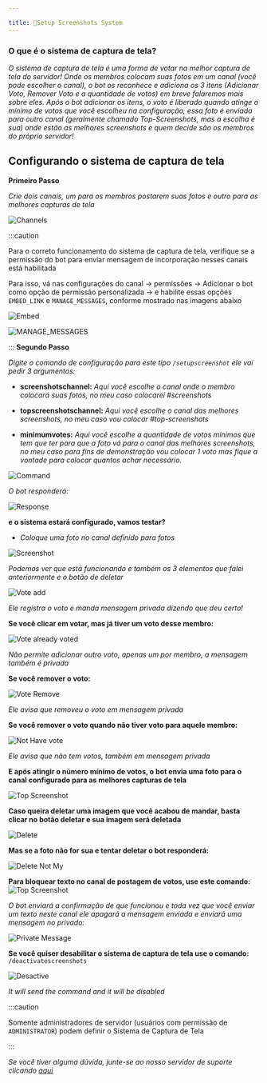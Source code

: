 ```yaml
---

title: 📸Setup Screenshots System
---
```



### O que é o sistema de captura de tela?

*O sistema de captura de tela é uma forma de votar na melhor captura de tela do servidor! Onde os membros colocam suas fotos em um canal (você pode escolher o canal), o bot os reconhece e adiciona os 3 itens (Adicionar Voto, Remover Voto e a quantidade de votos) em breve falaremos mais sobre eles. Após o bot adicionar os itens, o voto é liberado quando atinge o mínimo de votos que você escolheu na configuração, essa foto é enviada para outro canal (geralmente chamado Top-Screenshots, mas a escolha é sua) onde estão as melhores screenshots e quem decide são os membros do próprio servidor!*


## Configurando o sistema de captura de tela
**Primeiro Passo**

*Crie dois canais, um para os membros postarem suas fotos e outro para as melhores capturas de tela*


![Channels](../../../../../assets/guides/portuguese/canais.png)

:::caution
     
Para o correto funcionamento do sistema de captura de tela, verifique se a permissão do bot para enviar mensagem de incorporação nesses canais está habilitada

Para isso, vá nas configurações do canal -> permissões -> Adicionar o bot como opção de permissão personalizada -> e habilite essas opções ```EMBED_LINK``` e ```MANAGE_MESSAGES```, conforme mostrado nas imagens abaixo

![Embed](../../../../../assets/guides/english/embedlink.png)


![MANAGE_MESSAGES](../../../../../assets/guides/english/manage.png)

:::
**Segundo Passo**


*Digite o comando de configuração para este tipo ```/setupscreenshot```
ele vai pedir 3 argumentos:*

* **screenshotschannel:** *Aqui você escolhe o canal onde o membro colocará suas fotos, no meu caso colocarei #screenshots*

* **topscreenshotschannel:** *Aqui você escolhe o canal das melhores screenshots, no meu caso vou colocar #top-screenshots*

* **minimumvotes:** *Aqui você escolhe a quantidade de votos mínimos que tem que ter para que a foto vá para o canal das melhores screenshots, no meu caso para fins de demonstração vou colocar 1 voto mas fique a vontade para colocar quantos achar necessário.*

![Command](../../../../../assets/guides/portuguese/setupscreenshots.png)

*O bot responderá:*

![Response](../../../../../assets/guides/portuguese/responsescreen.png)

**e o sistema estará configurado, vamos testar?**

* *Coloque uma foto no canal definido para fotos*

![Screenshot](../../../../../assets/guides/portuguese/Screenshot.png)

*Podemos ver que está funcionando e também os 3 elementos que falei anteriormente e o botão de deletar*

![Vote add](../../../../../assets/guides/portuguese/vote.png)

*Ele registra o voto e manda mensagem privada dizendo que deu certo!*

**Se você clicar em votar, mas já tiver um voto desse membro:**

![Vote already voted](../../../../../assets/guides/portuguese/voteadd.png)

*Não permite adicionar outro voto, apenas um por membro, a mensagem também é privada*

**Se você remover o voto:**

![Vote Remove](../../../../../assets/guides/portuguese/remove.png)

*Ele avisa que removeu o voto em mensagem privada*

**Se você remover o voto quando não tiver voto para aquele membro:**

![Not Have vote](../../../../../assets/guides/portuguese/nothavevote.png)

*Ele avisa que não tem votos, também em mensagem privada*

**E após atingir o número mínimo de votos, o bot envia uma foto para o canal configurado para as melhores capturas de tela**

![Top Screenshot](../../../../../assets/guides/portuguese/top.png)

**Caso queira deletar uma imagem que você acabou de mandar, basta clicar no botão deletar e sua imagem será deletada**

![Delete](../../../../../assets/guides/portuguese/delete.png)

**Mas se a foto não for sua e tentar deletar o bot responderá:**

![Delete Not My](../../../../../assets/guides/portuguese/deletenotmy.png)

**Para bloquear texto no canal de postagem de votos, use este comando:**
![Top Screenshot](../../../../../assets/guides/portuguese/notext.png)

*O bot enviará a confirmação de que funcionou e toda vez que você enviar um texto neste canal ele apagará a mensagem enviada e enviará uma mensagem no privado:*

![Private Message](../../../../../assets/guides/portuguese/private.png)

**Se você quiser desabilitar o sistema de captura de tela use o comando:** ```/deactivatescreenshots ```


![Desactive](../../../../../assets/guides/portuguese/desactive.png)

*It will send the command and it will be disabled*


:::caution

Somente administradores de servidor (usuários com permissão de `ADMINISTRATOR`) podem definir o Sistema de Captura de Tela

:::


*Se você tiver alguma dúvida, junte-se ao nosso servidor de suporte clicando [aqui](https://discord.com/invite/DEtGv4wUNX)*


